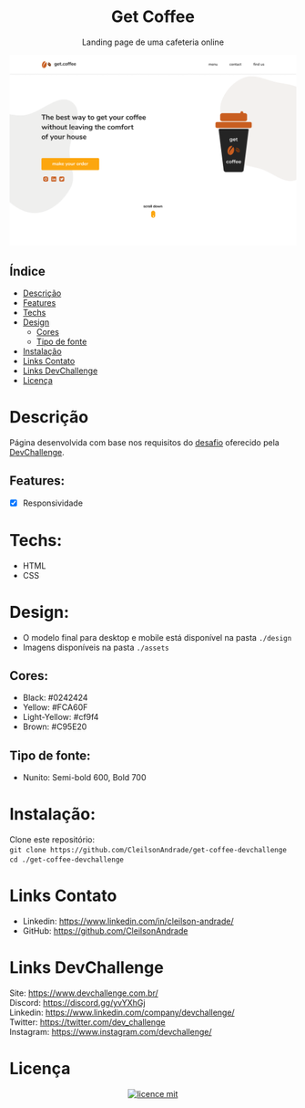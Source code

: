 <div align="center">
  <h1>Get Coffee</h1>
  <p>Landing page de uma cafeteria online</p>
  <img src="./design/desktop.png" alt="Logo" width="800">
</div>

## Índice

* [Descrição](#descrição)
* [Features](#features) 
* [Techs](#techs) 
* [Design](#design)
  * [Cores](#cores)
  * [Tipo de fonte](#tipo-de-fonte)
* [Instalação](#instalação)
* [Links Contato](#links-contato)
* [Links DevChallenge](#links-devchallenge)
* [Licença](#licença)

# Descrição
Página desenvolvida com base nos requisitos do <a href="https://github.com/lucianesantcs/get-coffee">desafio</a> oferecido pela <a href="https://devchallenge.now.sh/">DevChallenge</a>.

## Features:
- [x] Responsividade<br>

# Techs: 
- HTML
- CSS

# Design:
- O modelo final para desktop e mobile está disponível na pasta `./design`
- Imagens disponíveis na pasta `./assets`<br>

## Cores:
- Black: #0242424<br>
- Yellow: #FCA60F<br>
- Light-Yellow: #cf9f4<br>
- Brown: #C95E20<br>

## Tipo de fonte:
- Nunito: Semi-bold 600, Bold 700

# Instalação:
Clone este repositório:<br>
`git clone https://github.com/CleilsonAndrade/get-coffee-devchallenge`<br>
`cd ./get-coffee-devchallenge`

# Links Contato
- Linkedin: https://www.linkedin.com/in/cleilson-andrade/<br>
- GitHub: https://github.com/CleilsonAndrade<br>

# Links DevChallenge
Site: https://www.devchallenge.com.br/ <br>
Discord: https://discord.gg/yvYXhGj <br>
Linkedin: https://www.linkedin.com/company/devchallenge/<br>
Twitter: https://twitter.com/dev_challenge<br>
Instagram: https://www.instagram.com/devchallenge/<br>

# Licença
<p align="center"><a href="https://github.com/CleilsonAndrade/get-coffee-devchallenge/blob/master/LICENSE"><img src="https://camo.githubusercontent.com/002151a49ee9afae7ce4c2bce93056c9f0e108fbd14e5a7e46e7e79d87bb1071/68747470733a2f2f696d672e736869656c64732e696f2f62616467652f6c6963656e63652d4d49542d626c75652e7376673f7374796c653d666c61742d737175617265" alt="licence mit" data-canonical-src="https://img.shields.io/badge/licence-MIT-blue.svg?style=flat-square" style="max-width:100%;"></a></p>
